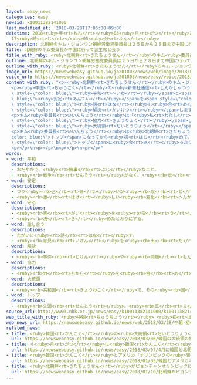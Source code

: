 ```yaml
---
layout: easy_news
categories: easy
newsid: k10011382141000
last_modified_at: '2018-03-28T17:05:00+09:00'
datetime: 2018<ruby>年<rt>ねん</rt></ruby>03<ruby>月<rt>がつ</rt></ruby>28<ruby>日<rt>にち</rt></ruby>
  17<ruby>時<rt>じ</rt></ruby>05<ruby>分<rt>ふん</rt></ruby>
description: 北朝鮮のキム・ジョンウン朝鮮労働党委員長は２５日から２８日まで中国に行って、習近平国家主席に会いました。
title: 北朝鮮のキム委員長が中国に行って習主席と会う
title_with_ruby: <ruby>北朝鮮<rt>きたちょうせん</rt></ruby>のキム<ruby>委員長<rt>いいんちょう</rt></ruby>が<ruby>中国<rt>ちゅうごく</rt></ruby>に<ruby>行<rt>い</rt></ruby>って<ruby>習<rt>しゅう</rt></ruby><ruby>主席<rt>しゅせき</rt></ruby>と<ruby>会<rt>あ</rt></ruby>う
outline: 北朝鮮のキム・ジョンウン朝鮮労働党委員長は２５日から２８日まで中国に行って、習近平国家主席に会いました。
outline_with_ruby: <ruby>北朝鮮<rt>きたちょうせん</rt></ruby>のキム・ジョンウン<ruby>朝鮮労働党委員長<rt>ちょうせんろうどうとういいんちょう</rt></ruby>は２５<ruby>日<rt>にち</rt></ruby>から２８<ruby>日<rt>にち</rt></ruby>まで<ruby>中国<rt>ちゅうごく</rt></ruby>に<ruby>行<rt>い</rt></ruby>って、<ruby>習<rt>しゅう</rt></ruby><ruby>近平<rt>きんぺい</rt></ruby><ruby>国家主席<rt>こっかしゅせき</rt></ruby>に<ruby>会<rt>あ</rt></ruby>いました。
image_url: https://newswebeasy.github.io/ja201803/news/web/image/2018/03/28/K10011382141_1803281214_1803281215_01_03.jpg
voice_url: https://newswebeasy.github.io/ja201803/news/easy/voice/2018/03/28/k10011382141000.mp4
content_with_ruby: "<p><ruby>北朝鮮<rt>きたちょうせん</rt></ruby>のキム・ジョンウン<ruby>朝鮮労働党委員長<rt>ちょうせんろうどうとういいんちょう</rt></ruby>は２５<ruby>日<rt>にち</rt></ruby>から２８<ruby>日<rt>にち</rt></ruby>まで<ruby>中国<rt>ちゅうごく</rt></ruby>に<ruby>行<rt>い</rt></ruby>って、<ruby>習<rt>しゅう</rt></ruby><ruby>近平<rt>きんぺい</rt></ruby><ruby>国家主席<rt>こっかしゅせき</rt></ruby>に<ruby>会<rt>あ</rt></ruby>いました。</p>\n\
  <p><ruby>中国<rt>ちゅうごく</rt></ruby>の<ruby>新華社通信<rt>しんかしゃつうしん</rt></ruby>によると、<ruby>習<rt>しゅう</rt></ruby><ruby>主席<rt>しゅせき</rt></ruby>は「<ruby>中国<rt>ちゅうごく</rt></ruby>は、<ruby>朝鮮半島<rt>ちょうせんはんとう</rt></ruby>の<span\
  \ style=\"color: blue;\"><ruby>平和<rt>へいわ</rt></ruby></span>と<span style=\"color:\
  \ blue;\"><ruby>安定<rt>あんてい</rt></ruby></span>を<span style=\"color: blue;\"><ruby>守<rt>まも</rt></ruby>る</span>ために、いろいろな<ruby>国<rt>くに</rt></ruby>と<span\
  \ style=\"color: blue;\"><ruby>話<rt>はな</rt></ruby>し<ruby>合<rt>あ</rt></ruby>っ</span>て<ruby>問題<rt>もんだい</rt></ruby>を<span\
  \ style=\"color: blue;\"><ruby>解決<rt>かいけつ</rt></ruby></span>します」と<ruby>話<rt>はな</rt></ruby>しました。</p>\n\
  <p>キム<ruby>委員長<rt>いいんちょう</rt></ruby>は「<ruby>私<rt>わたし</rt></ruby>たちは<ruby>韓国<rt>かんこく</rt></ruby>と<span\
  \ style=\"color: blue;\"><ruby>協力<rt>きょうりょく</rt></ruby></span>して、<ruby>関係<rt>かんけい</rt></ruby>をよくすることに<ruby>決<rt>き</rt></ruby>めました。アメリカの<span\
  \ style=\"color: blue;\"><ruby>大統領<rt>だいとうりょう</rt></ruby></span>とも<ruby>会<rt>あ</rt></ruby>って<ruby>話<rt>はなし</rt></ruby>がしたい」と<ruby>言<rt>い</rt></ruby>いました。</p>\n\
  <p>キム<ruby>委員長<rt>いいんちょう</rt></ruby>は<ruby>北朝鮮<rt>きたちょうせん</rt></ruby>の<span style=\"\
  color: blue;\">トップ</span>になってから<ruby>初<rt>はじ</rt></ruby>めて、ほかの<ruby>国<rt>くに</rt></ruby>の<span\
  \ style=\"color: blue;\">トップ</span>に<ruby>会<rt>あ</rt></ruby>ったり、<ruby>外国<rt>がいこく</rt></ruby>に<ruby>行<rt>い</rt></ruby>ったりしました。</p>\n\
  <p></p>\n<p></p>\n<p></p>\n<p></p>"
words:
- word: 平和
  descriptions:
  - おだやかで、<ruby><rb>無事</rb><rt>ぶじ</rt></ruby>なこと。
  - <ruby><rb>戦争</rb><rt>せんそう</rt></ruby>がなく、<ruby><rb>世</rb><rt>よ</rt></ruby>の<ruby><rb>中</rb><rt>なか</rt></ruby>が<ruby><rb>無事</rb><rt>ぶじ</rt></ruby>に<ruby><rb>治</rb><rt>おさ</rt></ruby>まっていること。
- word: 安定
  descriptions:
  - つり<ruby><rb>合</rb><rt>あ</rt></ruby>いが<ruby><rb>取</rb><rt>と</rt></ruby>れて、すわりがよいこと。
  - <ruby><rb>激</rb><rt>はげ</rt></ruby>しい<ruby><rb>変化</rb><rt>へんか</rt></ruby>がないこと。
- word: 守る
  descriptions:
  - <ruby><rb>害</rb><rt>がい</rt></ruby>を<ruby><rb>受</rb><rt>う</rt></ruby>けないように、<ruby><rb>防</rb><rt>ふせ</rt></ruby>ぐ。
  - <ruby><rb>決</rb><rt>き</rt></ruby>めたとおりにする。
- word: 話し合う
  descriptions:
  - たがいに<ruby><rb>話</rb><rt>はな</rt></ruby>す。
  - <ruby><rb>意見</rb><rt>いけん</rt></ruby>を<ruby><rb>出</rb><rt>だ</rt></ruby>し<ruby><rb>合</rb><rt>あ</rt></ruby>う。
- word: 解決
  descriptions:
  - <ruby><rb>事件</rb><rt>じけん</rt></ruby>や<ruby><rb>問題</rb><rt>もんだい</rt></ruby>がうまくかたづくこと。
- word: 協力
  descriptions:
  - <ruby><rb>力</rb><rt>ちから</rt></ruby>を<ruby><rb>合</rb><rt>あ</rt></ruby>わせて、ものごとを<ruby><rb>行</rb><rt>おこな</rt></ruby>うこと。
- word: 大統領
  descriptions:
  - <ruby><rb>共和国</rb><rt>きょうわこく</rt></ruby>で、その<ruby><rb>国</rb><rt>くに</rt></ruby>を<ruby><rb>代表</rb><rt>だいひょう</rt></ruby>する<ruby><rb>人</rb><rt>ひと</rt></ruby>。
- word: トップ
  descriptions:
  - <ruby><rb>先頭</rb><rt>せんとう</rt></ruby>。<ruby><rb>真</rb><rt>ま</rt></ruby>っ<ruby><rb>先</rb><rt>さき</rt></ruby>。<ruby><rb>一番</rb><rt>いちばん</rt></ruby>。
source_url: http://www3.nhk.or.jp/news/easy/k10011382141000/k10011382141000.html
web_title_with_ruby: <ruby>中朝<rt>ちゅうちょう</rt></ruby> <ruby>初<rt>はつ</rt></ruby>の<ruby>首脳<rt>しゅのう</rt></ruby><ruby>会談<rt>かいだん</rt></ruby>“<ruby>北朝鮮<rt>きたちょうせん</rt></ruby>が<ruby>非核化<rt>ひかくか</rt></ruby>に<ruby>向<rt>む</rt></ruby>けた<ruby>意思<rt>いし</rt></ruby><ruby>示<rt>しめ</rt></ruby>す”
web_news_url: https://newswebeasy.github.io/news/web/2018/03/28/中朝-初の首脳会談北朝鮮が非核化に向けた意思示す
related_news:
- title: <ruby>韓国<rt>かんこく</rt></ruby>の<ruby>大統領<rt>だいとうりょう</rt></ruby>の<ruby>特使<rt>とくし</rt></ruby>が<ruby>北朝鮮<rt>きたちょうせん</rt></ruby>のキム<ruby>委員長<rt>いいんちょう</rt></ruby>と<ruby>会<rt>あ</rt></ruby>って<ruby>話<rt>はな</rt></ruby>す
  url: https://newswebeasy.github.io/news/easy/2018/03/06/韓国の大統領の特使が北朝鮮のキム委員長と会って話す
- title: ４<ruby>月<rt>がつ</rt></ruby>に<ruby>韓国<rt>かんこく</rt></ruby>と<ruby>北朝鮮<rt>きたちょうせん</rt></ruby>のトップが<ruby>会<rt>あ</rt></ruby>って<ruby>話<rt>はなし</rt></ruby>をすることが<ruby>決<rt>き</rt></ruby>まる
  url: https://newswebeasy.github.io/news/easy/2018/03/07/4月に韓国と北朝鮮のトップが会って話をすることが決まる
- title: <ruby>韓国<rt>かんこく</rt></ruby>とアメリカ「オリンピックの<ruby>間<rt>あいだ</rt></ruby>は<ruby>軍<rt>ぐん</rt></ruby>の<ruby>訓練<rt>くんれん</rt></ruby>をしない」
  url: https://newswebeasy.github.io/news/easy/2018/01/05/韓国とアメリカオリンピックの間は軍の訓練をしない
- title: <ruby>北朝鮮<rt>きたちょうせん</rt></ruby>がピョンチャンオリンピックに<ruby>出<rt>で</rt></ruby>ることになる
  url: https://newswebeasy.github.io/news/easy/2018/01/10/北朝鮮がピョンチャンオリンピックに出ることになる
...
```

